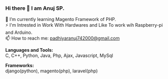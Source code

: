 ### Hi there 👋 I am Anuj SP.

<!--
**anuj-padhiyar/anuj-padhiyar** is a ✨ _special_ ✨ repository because its `README.md` (this file) appears on your GitHub profile.

Here are some ideas to get you started:

- 🔭 I’m currently working on ...
- 🌱 I’m currently learning ...
- 👯 I’m looking to collaborate on ...
- 🤔 I’m looking for help with ...
- 💬 Ask me about ...
- 📫 How to reach me: ...
- 😄 Pronouns: ...
- ⚡ Fun fact: ...
-->

🌱 I’m currently learning Magento Framework of PHP.
<br>
⚡ I'm Intrested in Work With Hardwares and Like To work wih Raspberry-pi and Arduino.
<br>
📫 How to reach me: padhiyaranuj742000@gmail.com


<b>Languages and Tools:</b><br>
C, C++, Python, Java, Php, Ajax, Javascript, MySql


<b>Frameworks:</b><br>
django(python), magento(php), laravel(php)
